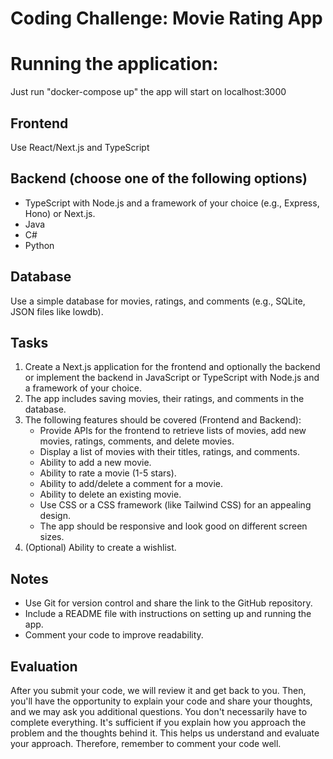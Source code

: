 # Coding Challenge: Movie Rating App

# Running the application:

Just run "docker-compose up"
the app will start on localhost:3000

## Frontend

Use React/Next.js and TypeScript

## Backend (choose one of the following options)

- TypeScript with Node.js and a framework of your choice (e.g., Express, Hono) or Next.js.
- Java
- C#
- Python

## Database

Use a simple database for movies, ratings, and comments (e.g., SQLite, JSON files like lowdb).

## Tasks

1. Create a Next.js application for the frontend and optionally the backend or implement the backend in JavaScript or TypeScript with Node.js and a framework of your choice.
2. The app includes saving movies, their ratings, and comments in the database.
3. The following features should be covered (Frontend and Backend):
   - Provide APIs for the frontend to retrieve lists of movies, add new movies, ratings, comments, and delete movies.
   - Display a list of movies with their titles, ratings, and comments.
   - Ability to add a new movie.
   - Ability to rate a movie (1-5 stars).
   - Ability to add/delete a comment for a movie.
   - Ability to delete an existing movie.
   - Use CSS or a CSS framework (like Tailwind CSS) for an appealing design.
   - The app should be responsive and look good on different screen sizes.
4. (Optional) Ability to create a wishlist.

## Notes

- Use Git for version control and share the link to the GitHub repository.
- Include a README file with instructions on setting up and running the app.
- Comment your code to improve readability.

## Evaluation

After you submit your code, we will review it and get back to you. Then, you'll have the opportunity to explain your code and share your thoughts, and we may ask you additional questions. You don't necessarily have to complete everything. It's sufficient if you explain how you approach the problem and the thoughts behind it. This helps us understand and evaluate your approach. Therefore, remember to comment your code well.
